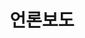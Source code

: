 ---
title: 언론보도
layout: imageNews
permalink: /media/
collection: media
header:
    overlay_image: /assets/images/bg_sub.jpg
tag: 언론보도
---